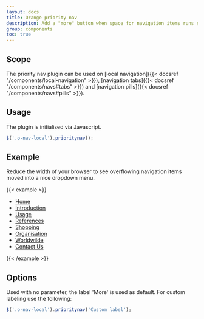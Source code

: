 ```yaml
---
layout: docs
title: Orange priority nav
description: Add a "more" button when space for navigation items runs short
group: components
toc: true
---
```


## Scope

The priority nav plugin can be used on [local navigation]({{< docsref "/components/local-navigation" >}}), [navigation tabs]({{< docsref "/components/navs#tabs" >}}) and [navigation pills]({{< docsref "/components/navs#pills" >}}).

## Usage

The plugin is initialised via Javascript.

```js
$('.o-nav-local').prioritynav();
```

## Example

Reduce the width of your browser to see overflowing navigation items moved into a nice dropdown menu.

{{< example >}}
<nav role="navigation" class="o-nav-local navbar-light">
  <ul class="container nav">
    <li class="nav-item"><a class="nav-link active" aria-current="page" href="#">Home</a></li>
    <li class="nav-item"><a class="nav-link" href="#">Introduction</a></li>
    <li class="nav-item"><a class="nav-link" href="#">Usage</a></li>
    <li class="nav-item"><a class="nav-link" href="#">References</a></li>
    <li class="nav-item"><a class="nav-link" href="#">Shopping</a></li>
    <li class="nav-item"><a class="nav-link" href="#">Organisation</a></li>
    <li class="nav-item"><a class="nav-link" href="#">Worldwilde</a></li>
    <li class="nav-item"><a class="nav-link" href="#">Contact Us</a></li>
  </ul>
</nav>
{{< /example >}}

## Options

Used with no parameter, the label 'More' is used as default. For custom labeling use the following:

```js
$('.o-nav-local').prioritynav('Custom label');
```
